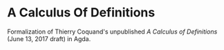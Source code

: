 # A Calculus Of Definitions

Formalization of Thierry Coquand's unpublished _A Calculus of Definitions_ (June 13, 2017 draft) in Agda.